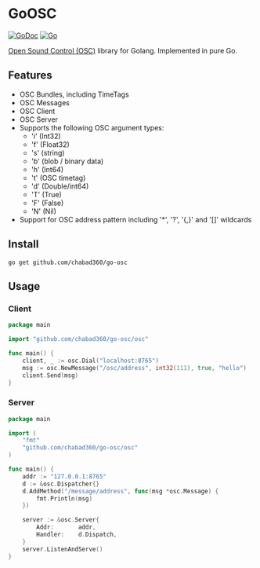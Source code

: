 # GoOSC
[![GoDoc](https://godoc.org/github.com/chabad360/go-osc?status.svg)](https://godoc.org/github.com/chabad360/go-osc)
[![Go](https://github.com/chabad360/go-osc/actions/workflows/go.yml/badge.svg)](https://github.com/chabad360/go-osc/actions/workflows/go.yml)

[Open Sound Control (OSC)](http://opensoundcontrol.org/introduction-osc) library for Golang. Implemented in pure Go.

## Features

- OSC Bundles, including TimeTags
- OSC Messages
- OSC Client
- OSC Server
- Supports the following OSC argument types:
  - 'i' (Int32)
  - 'f' (Float32)
  - 's' (string)
  - 'b' (blob / binary data)
  - 'h' (Int64)
  - 't' (OSC timetag)
  - 'd' (Double/int64)
  - 'T' (True)
  - 'F' (False)
  - 'N' (Nil)
- Support for OSC address pattern including '\*', '?', '{,}' and '[]' wildcards

## Install

```shell
go get github.com/chabad360/go-osc
```

## Usage

### Client

```go
package main

import "github.com/chabad360/go-osc/osc"

func main() {
    client, _ := osc.Dial("localhost:8765")
    msg := osc.NewMessage("/osc/address", int32(111), true, "hello")
    client.Send(msg)
}
```

### Server

```go
package main

import (
    "fmt"
    "github.com/chabad360/go-osc/osc"
)

func main() {
    addr := "127.0.0.1:8765"
    d := &osc.Dispatcher{}
    d.AddMethod("/message/address", func(msg *osc.Message) {
        fmt.Println(msg)
    })

    server := &osc.Server{
        Addr:       addr,
        Handler:    d.Dispatch,
    }
    server.ListenAndServe()
}
```
